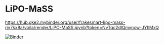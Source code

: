 # LiPO-MaSS
https://hub.gke2.mybinder.org/user/frakesmart-lipo-mass-riy7kx8a/voila/render/LiPO-MaSS.ipynb?token=NvTqc2dIQmyncw-JYIlMxQ

[![Binder](https://mybinder.org/badge_logo.svg)](https://mybinder.org/v2/gh/frakesmart/LiPO-MaSS/HEAD?urlpath=%2Fvoila%2Frender%2FLiPO-MaSS.ipynb)
